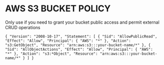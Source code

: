 # AWS S3 BUCKET POLICY

Only use if you need to grant your bucket public access and permit external CRUD operations

`{
    "Version": "2008-10-17",
    "Statement": [
        {
            "Sid": "AllowPublicRead",
            "Effect": "Allow",
            "Principal": {
                "AWS": "*"
            },
            "Action": "s3:GetObject",
            "Resource": "arn:aws:s3:::your-bucket-name/*"
        },
        {
            "Sid": "AllObjectActions",
            "Effect": "Allow",
            "Principal": {
                "AWS": "*"
            },
            "Action": "s3:*Object",
            "Resource": "arn:aws:s3:::your-bucket-name/*"
        }
    ]
}`
